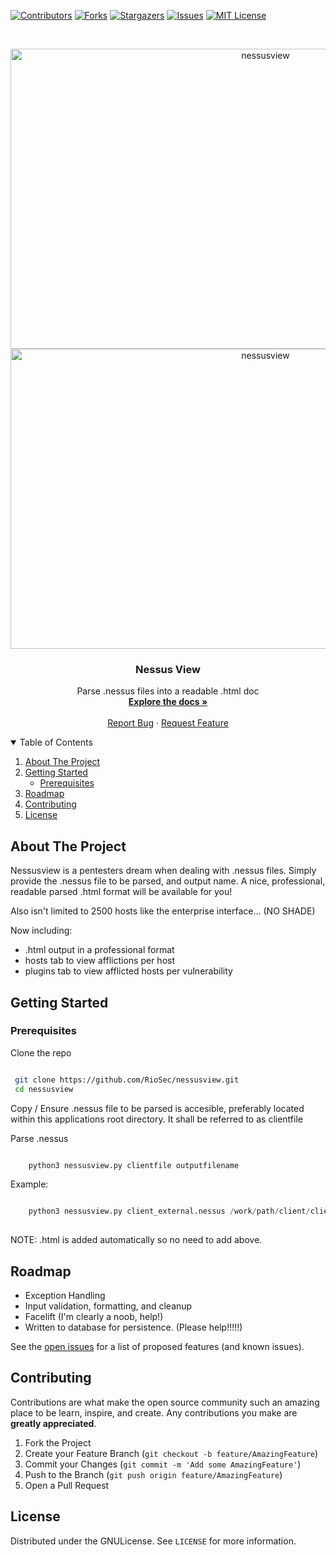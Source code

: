 <!-- PROJECT SHIELDS -->
<!--
*** I'm using markdown "reference style" links for readability.
*** Reference links are enclosed in brackets [ ] instead of parentheses ( ).
*** See the bottom of this document for the declaration of the reference variables
*** for contributors-url, forks-url, etc. This is an optional, concise syntax you may use.
*** https://www.markdownguide.org/basic-syntax/#reference-style-links
-->
[![Contributors][contributors-shield]][contributors-url]
[![Forks][forks-shield]][forks-url]
[![Stargazers][stars-shield]][stars-url]
[![Issues][issues-shield]][issues-url]
[![MIT License][license-shield]][license-url]



<!-- PROJECT LOGO -->
<br />
<p align="center">
  <a href="https://github.com/RioSec/nessusview">
    <img src="images/nessusview1.png" alt="nessusview" width="800" height="480">
    <img src="images/nessusview2.png" alt="nessusview" width="800" height="480">
  </a>

  <h3 align="center">Nessus View</h3>

  <p align="center">
    Parse .nessus files into a readable .html doc
    <br />
    <a href="https://github.com/RioSec/nessusview"><strong>Explore the docs »</strong></a>
    <br />
    <br />
    <a href="https://github.com/RioSec/nessusview/issues">Report Bug</a>
    ·
    <a href="https://github.com/RioSec/nessusview/issues">Request Feature</a>
  </p>
</p>



<!-- TABLE OF CONTENTS -->
<details open="open">
  <summary>Table of Contents</summary>
  <ol>
    <li>
      <a href="#about-the-project">About The Project</a>
    </li>
    <li>
      <a href="#getting-started">Getting Started</a>
      <ul>
        <li><a href="#prerequisites">Prerequisites</a></li>
      </ul>
    </li>
    <li><a href="#roadmap">Roadmap</a></li>
    <li><a href="#contributing">Contributing</a></li>
    <li><a href="#license">License</a></li>
  </ol>
</details>



<!-- ABOUT THE PROJECT -->
## About The Project

Nessusview is a pentesters dream when dealing with .nessus files. Simply provide the .nessus file to be parsed, and output name.
A nice, professional, readable parsed .html format will be available for you! 

Also isn't limited to 2500 hosts like the enterprise interface... (NO SHADE)

Now including:
* .html output in a professional format
* hosts tab to view afflictions per host
* plugins tab to view afflicted hosts per vulnerability


<!-- GETTING STARTED -->
## Getting Started

### Prerequisites

Clone the repo
   ```sh

    git clone https://github.com/RioSec/nessusview.git
    cd nessusview
   ```
Copy / Ensure .nessus file to be parsed is accesible, preferably located
within this applications root directory. It shall be referred to as clientfile

Parse .nessus
```py

    python3 nessusview.py clientfile outputfilename

```

Example:
```py

    python3 nessusview.py client_external.nessus /work/path/client/client_external_report
    
```
NOTE: .html is added automatically so no need to add above.

<!-- ROADMAP -->
## Roadmap

* Exception Handling
* Input validation, formatting, and cleanup
* Facelift (I'm clearly a noob, help!)
* Written to database for persistence. (Please help!!!!!)


See the [open issues](https://github.com/RioSec/nessusview/issues) for a list of proposed features (and known issues).



<!-- CONTRIBUTING -->
## Contributing

Contributions are what make the open source community such an amazing place to be learn, inspire, and create. Any contributions you make are **greatly appreciated**.

1. Fork the Project
2. Create your Feature Branch (`git checkout -b feature/AmazingFeature`)
3. Commit your Changes (`git commit -m 'Add some AmazingFeature'`)
4. Push to the Branch (`git push origin feature/AmazingFeature`)
5. Open a Pull Request



<!-- LICENSE -->
## License

Distributed under the GNULicense. See `LICENSE` for more information.



<!-- MARKDOWN LINKS & IMAGES -->
<!-- https://www.markdownguide.org/basic-syntax/#reference-style-links -->
[contributors-shield]: https://img.shields.io/github/contributors/RioSec/nessusview.svg?style=for-the-badge
[contributors-url]: https://github.com/RioSec/nessusview/graphs/contributors
[forks-shield]: https://img.shields.io/github/forks/RioSec/nessusview.svg?style=for-the-badge
[forks-url]: https://github.com/RioSec/nessusview/network/members
[stars-shield]: https://img.shields.io/github/stars/RioSec/nessusview.svg?style=for-the-badge
[stars-url]: https://github.com/RioSec/nessusview/stargazers
[issues-shield]: https://img.shields.io/github/issues/RioSec/nessusview.svg?style=for-the-badge
[issues-url]: https://github.com/RioSec/nessusview/issues
[license-shield]: https://img.shields.io/github/license/RioSec/nessusview.svg?style=for-the-badge
[license-url]: https://github.com/RioSec/nessusview/blob/master/LICENSE.txt
[product-screenshot]: images/home.png
